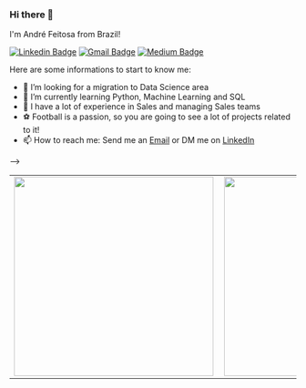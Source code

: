 ### Hi there 👋

I'm André Feitosa from Brazil! 

[![Linkedin Badge](https://img.shields.io/badge/-LinkedIn-blue?style=flat-square&logo=Linkedin&logoColor=white&link=www.linkedin.com/in/andrefeitosa)](www.linkedin.com/in/andrefeitosa)
[![Gmail Badge](https://img.shields.io/badge/-Gmail-c14438?style=flat-square&logo=Gmail&logoColor=white&link=mailto:andrefeitosa9@gmail.com)](mailto:andrefeitosa9@gmail.com)
[![Medium Badge](https://img.shields.io/badge/@username-black?style=flat-squarte&logo=medium&logoColor=white&link=https://medium.com/@username)](https://medium.com/@username)

Here are some informations to start to know me:

- 🔭 I’m looking for a migration to Data Science area
- 🌱 I’m currently learning Python, Machine Learning and SQL
- 💼 I have a lot of experience in Sales and managing Sales teams
- ⚽ Football is a passion, so you are going to see a lot of projects related to it!
- 📫 How to reach me: Send me an [Email](mailto:andrefeitosa9@gmail.com.br) or DM me on [LinkedIn](www.linkedin.com/in/andrefeitosa)

-->

  <table>
    <tr>
        <td><img width="350px" align="left" src="https://github-readme-stats.vercel.app/api/top-langs/?username=andrefeitosa9&show_icons=true&layout=compact&theme=solarized-light" /></td>
        <td><img width="350px" align="left" src="https://github-readme-stats.vercel.app/api?username=andrefeitosa9&show_icons=true&hide_rank=true&theme=solarized-light"/></td>
    </tr>   
</table>

